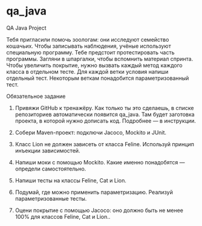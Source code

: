 # qa_java
QA Java Project

Тебя пригласили помочь зоологам: они исследуют семейство кошачьих. Чтобы записывать наблюдения, учёные используют специальную программу. Тебе предстоит протестировать часть программы. 
Загляни в шпаргалки, чтобы вспомнить материал спринта.
Чтобы увеличить покрытие, нужно вызвать каждый метод каждого класса в отдельном тесте. Для каждой ветки условия напиши отдельный тест. Некоторым веткам понадобится параметризованный тест.


Обязательное задание

1. Привяжи GitHub к тренажёру. Как только ты это сделаешь, в списке репозиториев автоматически появится qa_java. Там будет заготовка проекта, в которой нужно дописать код. Подробнее — в инструкции.

2. Собери Maven-проект: подключи Jacoco, Mockito и JUnit.

3. Класс Lion не должен зависеть от класса Feline. Используй принцип инъекции зависимостей.

4. Напиши моки с помощью Mockito. Какие именно понадобятся — определи самостоятельно.

5. Напиши тесты на классы Feline, Cat и Lion.

6. Подумай, где можно применить параметризацию. Реализуй параметризованные тесты.

7. Оцени покрытие с помощью Jacoco: оно должно быть не менее 100% для классов Feline, Cat и Lion..

